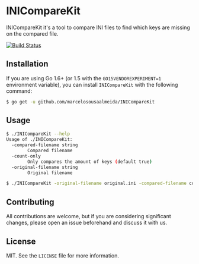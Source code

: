 # INICompareKit

INICompareKit it's a tool to compare INI files to find which keys are missing on the compared file.

[![Build Status](https://travis-ci.org/marcelosousaalmeida/INICompareKit.svg?branch=master)](https://travis-ci.org/marcelosousaalmeida/INICompareKit)

## Installation

If you are using Go 1.6+ (or 1.5 with the `GO15VENDOREXPERIMENT=1` environment variable), you can install `INICompareKit` with the following command:

```bash
$ go get -u github.com/marcelosousaalmeida/INICompareKit
```

## Usage

```bash
$ ./INICompareKit --help
Usage of ./INICompareKit:
  -compared-filename string
    	Compared filename
  -count-only
    	Only compares the amount of keys (default true)
  -original-filename string
    	Original filename

$ ./INICompareKit -original-filename original.ini -compared-filename compared.ini -count-only false
```
## Contributing

All contributions are welcome, but if you are considering significant changes, please open an issue beforehand and discuss it with us.

## License

MIT. See the `LICENSE` file for more information.

